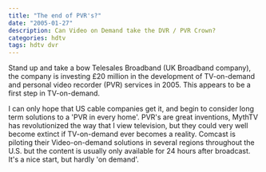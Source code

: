 ```yaml
---
title: "The end of PVR's?"
date: "2005-01-27"
description: Can Video on Demand take the DVR / PVR Crown?
categories: hdtv
tags: hdtv dvr
---
```


Stand up and take a bow Telesales Broadband (UK Broadband company), the company is investing £20 million in the development of TV-on-demand and personal video recorder (PVR) services in 2005. This appears to be a first step in TV-on-demand.

I can only hope that US cable companies get it, and begin to consider long term solutions to a 'PVR in every home'. PVR's are great inventions, MythTV has revolutionized the way that I view television, but they could very well become extinct if TV-on-demand ever becomes a reality. Comcast is piloting their Video-on-demand solutions in several regions throughout the U.S. but the content is usually only available for 24 hours after broadcast. It's a nice start, but hardly 'on demand'.